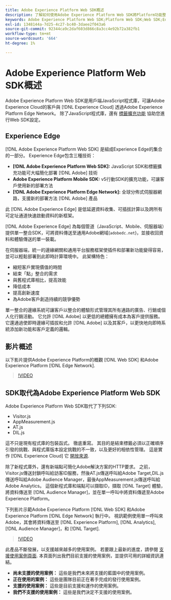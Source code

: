 ```yaml
---
title: Adobe Experience Platform Web SDK概述
description: 了解如何使用Adobe Experience Platform Web SDK將Platform功能整合至您的網站。
keywords: Adobe Experience Platform Web SDK;Platform Web SDK;Web SDK;Edge;Visitor.js;AppMeasurement.js;AT.js;DIL.js;Web SDK;SDK;Web SDK;Launch；啟動
exl-id: 1348144a-7d25-4c27-bc40-3daee2f043a6
source-git-commit: 92344ca9c2daf603d866c8a3cc4e92b72a382fb1
workflow-type: tm+mt
source-wordcount: '664'
ht-degree: 1%

---
```


# Adobe Experience Platform Web SDK概述

Adobe Experience Platform Web SDK是用戶端JavaScript程式庫，可讓Adobe Experience Cloud的客戶與 [!DNL Experience Cloud] 透過Adobe Experience Platform Edge Network。 除了JavaScript程式庫，還有 [標籤擴充功能](./extension/web-sdk-extension-configuration.md) 協助您進行Web SDK設定。

## Experience Edge

[!DNL Adobe Experience Platform Web SDK] 是組成Experience Edge的集合的一部分。 Experience Edge包含三種技術：

* **[!DNL Adobe Experience Platform Web SDK]:** JavaScript SDK和標籤擴充功能可大幅簡化部署 [!DNL Adobe] 技術
* **Adobe Experience Platform Mobile SDK:** v5行動SDK的擴充功能，可讓客戶使用新的部署方法
* **[!DNL Adobe Experience Platform Edge Network]:** 全球分佈式伺服器網路，支援新的部署方法 [!DNL Adobe] 產品

此 [!DNL Adobe Experience Edge] 是低延遲資料收集、可插拔計算以及跨所有可定址通道快速啟動資料的新框架。

[!DNL Adobe Experience Edge] 為每個管道（JavaScript、Mobile、伺服器端）提供單一整合SDK，可將資料傳送至通用Adobe網域(`adobedc.net`)，並接收回資料和體驗傳送的單一裝載。

在伺服器端，統一的邊緣網關和通用平台服務框架使插件和部署新功能變得容易，並可以輕鬆部署到此即時計算環境中。  此架構特色：

* 縮短客戶實現價值的時間
* 結束「點」整合的需求
* 與舊程式庫相比，提高效能
* 降低成本
* 提高創新速度
* 為Adobe客戶創造持續的競爭優勢

單一整合的邊緣系統可讓客戶以整合的體驗形式管理其所有通路的廣告、行銷或個人化行銷活動。  它允許 [!DNL Adobe] 以更低的總體擁有成本為客戶提供服務。  它還通過使即時邊緣可插拔和允許 [!DNL Adobe] 以及其客戶，以更快地向即時系統添加新功能和客戶定義的邏輯。

## 影片概述

以下影片提供Adobe Experience Platform的概觀 [!DNL Web SDK] 和Adobe Experience Platform [!DNL Edge Network].

>[!VIDEO](https://video.tv.adobe.com/v/34141?quality=12&learn=on)

## SDK取代為Adobe Experience Platform Web SDK

Adobe Experience Platform Web SDK取代了下列SDK:

* Visitor.js
* AppMeasurement.js
* AT.js
* DIL.js

這不只是現有程式庫的包裝函式。 徹底重寫。 其目的是結束標籤必須以正確順序引發的挑戰、與程式庫版本設定挑戰的不一致，以及更好的相依性管理。 這是實作 [!DNL Experience Cloud] 它 [開放來源](https://github.com/adobe/alloy).

除了新程式庫外，還有新端點可簡化Adobe解決方案的HTTP要求。 之前，Visitor.js傳送封鎖呼叫給訪客ID服務，然後AT.js傳送呼叫給Adobe Target,DIL.js傳送呼叫給Adobe Audience Manager，最後AppMeasurement.js傳送呼叫給Adobe Analytics。 這個新程式庫和端點可以擷取ID，擷取 [!DNL Target] 體驗，將資料傳送至 [!DNL Audience Manager]，並在單一呼叫中將資料傳遞至Adobe Experience Platform。

下列影片示範Adobe Experience Platform [!DNL Web SDK] 和Adobe Experience Platform [!DNL Edge Network] 執行中。 視訊範例使用單一呼叫來Adobe，其會將資料傳送至 [!DNL Experience Platform], [!DNL Analytics], [!DNL Audience Manager]，和 [!DNL Target].

>[!VIDEO](https://video.tv.adobe.com/v/34148?quality=12&learn=on)

此產品不斷發展，以支援越來越多的使用案例。 若要跟上最新的進度，請參閱 [支援使用案例頁面](https://experienceleague.adobe.com/docs/experience-platform/edge/fundamentals/supported-use-cases.html). 本頁面列出我們目前支援的使用案例，並提供可用的詳細資訊連結。

* **尚未支援的使用案例：** 這些是我們未來將支援的藍圖中的使用案例。
* **正在使用的案例：** 這些是團隊目前正在著手完成的發行使用案例。
* **支援的使用案例：** 這些是目前支援和運作的使用案例。
* **我們不支援的使用案例：** 這些是我們決定不支援的使用案例。
